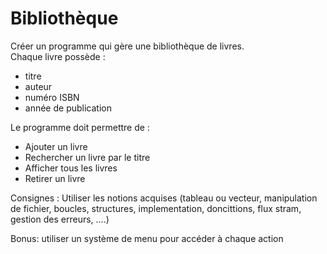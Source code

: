 # Bibliothèque

Créer un programme qui gère une bibliothèque de livres.  
Chaque livre possède : 
- titre
- auteur
- numéro ISBN
- année de publication

Le programme doit permettre de :
- Ajouter un livre
- Rechercher un livre par le titre
- Afficher tous les livres
- Retirer un livre

Consignes :  Utiliser les notions acquises (tableau ou vecteur, manipulation de fichier, 
boucles, structures, implementation, doncittions, flux stram, gestion des erreurs, ....)

Bonus: utiliser un système de menu pour accéder à chaque action
